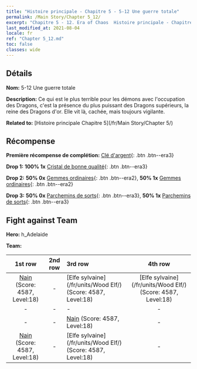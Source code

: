 ```yaml
---
title: "Histoire principale - Chapitre 5 - 5-12 Une guerre totale"
permalink: /Main Story/Chapter 5_12/
excerpt: "Chapitre 5 - 12. Era of Chaos  Histoire principale - Chapitre 5_12. 5-12 Une guerre totale"
last_modified_at: 2021-08-04
locale: fr
ref: "Chapter 5_12.md"
toc: false
classes: wide
---
```


## Détails

 **Nom:** 5-12 Une guerre totale

 **Description:** Ce qui est le plus terrible pour les démons avec l'occupation des Dragons, c'est la présence du plus puissant des Dragons supérieurs, la reine des Dragons d'or. Elle vit là, cachée, mais toujours vigilante.

 **Related to:** [Histoire principale Chapitre 5](/fr/Main Story/Chapter 5/)

## Récompense

 **Première récompense de complétion:** [Clé d'argent](/ItemsFR/con_693/){: .btn .btn--era3}

 **Drop 1:** **100% 1x** [Cristal de bonne qualité](/ItemsFR/mat_17/){: .btn .btn--era3}

 **Drop 2:** **50% 0x** [Gemmes ordinaires](/ItemsFR/mat_10/){: .btn .btn--era2}, **50% 1x** [Gemmes ordinaires](/ItemsFR/mat_10/){: .btn .btn--era2}

 **Drop 3:** **50% 0x** [Parchemins de sorts](/ItemsFR/con_694/){: .btn .btn--era3}, **50% 1x** [Parchemins de sorts](/ItemsFR/con_694/){: .btn .btn--era3}


## Fight against Team
 **Hero:** h_Adelaide

 **Team:**


  | 1st row | 2nd row | 3rd row | 4th row |
  |:----:|:----:|:----|:----:|
  | [Nain](/fr/units/Dwarf/) (Score: 4587, Level:18)  | - | [Elfe sylvaine](/fr/units/Wood Elf/) (Score: 4587, Level:18)  | [Elfe sylvaine](/fr/units/Wood Elf/) (Score: 4587, Level:18)  |
  | - | - | - | - |
  | - | - | [Nain](/fr/units/Dwarf/) (Score: 4587, Level:18)  | - |
  | [Nain](/fr/units/Dwarf/) (Score: 4587, Level:18)  | - | [Elfe sylvaine](/fr/units/Wood Elf/) (Score: 4587, Level:18)  | - |


